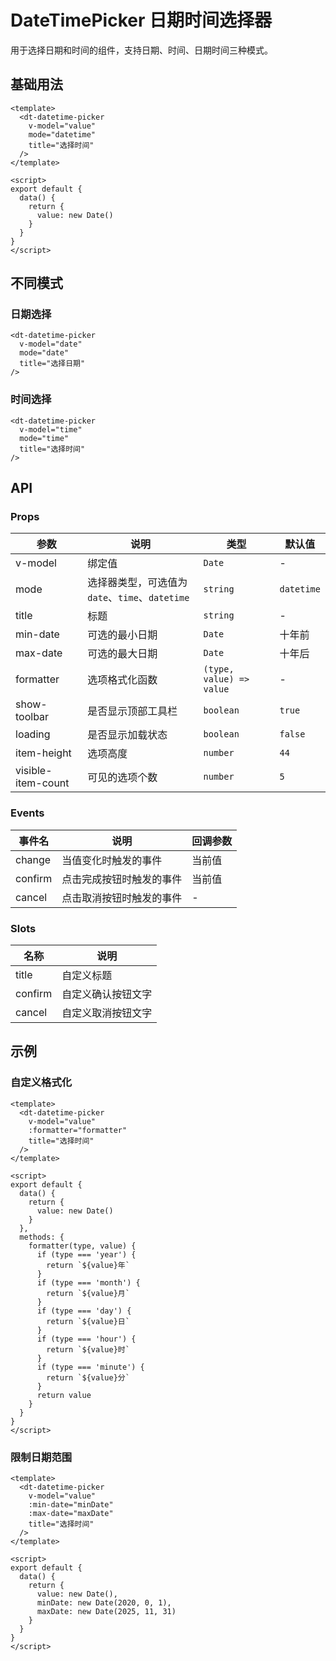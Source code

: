 # DateTimePicker 日期时间选择器

用于选择日期和时间的组件，支持日期、时间、日期时间三种模式。

## 基础用法

```vue
<template>
  <dt-datetime-picker
    v-model="value"
    mode="datetime"
    title="选择时间"
  />
</template>

<script>
export default {
  data() {
    return {
      value: new Date()
    }
  }
}
</script>
```

## 不同模式

### 日期选择

```vue
<dt-datetime-picker
  v-model="date"
  mode="date"
  title="选择日期"
/>
```

### 时间选择

```vue
<dt-datetime-picker
  v-model="time"
  mode="time"
  title="选择时间"
/>
```

## API

### Props

| 参数 | 说明 | 类型 | 默认值 |
|------|------|------|------|
| v-model | 绑定值 | `Date` | - |
| mode | 选择器类型，可选值为 `date`、`time`、`datetime` | `string` | `datetime` |
| title | 标题 | `string` | - |
| min-date | 可选的最小日期 | `Date` | 十年前 |
| max-date | 可选的最大日期 | `Date` | 十年后 |
| formatter | 选项格式化函数 | `(type, value) => value` | - |
| show-toolbar | 是否显示顶部工具栏 | `boolean` | `true` |
| loading | 是否显示加载状态 | `boolean` | `false` |
| item-height | 选项高度 | `number` | `44` |
| visible-item-count | 可见的选项个数 | `number` | `5` |

### Events

| 事件名 | 说明 | 回调参数 |
|------|------|------|
| change | 当值变化时触发的事件 | 当前值 |
| confirm | 点击完成按钮时触发的事件 | 当前值 |
| cancel | 点击取消按钮时触发的事件 | - |

### Slots

| 名称 | 说明 |
|------|------|
| title | 自定义标题 |
| confirm | 自定义确认按钮文字 |
| cancel | 自定义取消按钮文字 |

## 示例

### 自定义格式化

```vue
<template>
  <dt-datetime-picker
    v-model="value"
    :formatter="formatter"
    title="选择时间"
  />
</template>

<script>
export default {
  data() {
    return {
      value: new Date()
    }
  },
  methods: {
    formatter(type, value) {
      if (type === 'year') {
        return `${value}年`
      }
      if (type === 'month') {
        return `${value}月`
      }
      if (type === 'day') {
        return `${value}日`
      }
      if (type === 'hour') {
        return `${value}时`
      }
      if (type === 'minute') {
        return `${value}分`
      }
      return value
    }
  }
}
</script>
```

### 限制日期范围

```vue
<template>
  <dt-datetime-picker
    v-model="value"
    :min-date="minDate"
    :max-date="maxDate"
    title="选择时间"
  />
</template>

<script>
export default {
  data() {
    return {
      value: new Date(),
      minDate: new Date(2020, 0, 1),
      maxDate: new Date(2025, 11, 31)
    }
  }
}
</script>
``` 